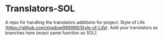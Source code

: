# Translators-SOL
A repo for handling the translators additions for project: Style of Life (https://github.com/shadow999999/Style-of-Life).
Add your translators as branches here (exact same function as SOL).
